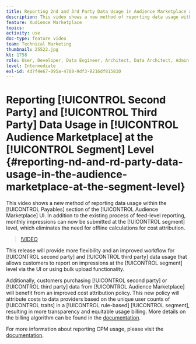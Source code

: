 ```yaml
---
title: Reporting 2nd and 3rd Party Data Usage in Audience Marketplace at the Segment Level
description: This video shows a new method of reporting data usage within the Payables section of the Audience Marketplace UI. In addition to the existing process of feed-level reporting, monthly impressions can now be submitted at the segment level, which eliminates the need for offline calculations for cost attribution.
feature: Audience Marketplace
topics: 
activity: use
doc-type: feature video
team: Technical Marketing
thumbnail: 25522.jpg
kt: 1758
role: User, Developer, Data Engineer, Architect, Data Architect, Admin, Leader
level: Intermediate
exl-id: 4d7f4e67-095a-4708-9df3-8216df815810
---
```

# Reporting [!UICONTROL Second Party] and [!UICONTROL Third Party] Data Usage in [!UICONTROL Audience Marketplace] at the [!UICONTROL Segment] Level {#reporting-nd-and-rd-party-data-usage-in-the-audience-marketplace-at-the-segment-level}

This video shows a new method of reporting data usage within the [!UICONTROL Payables] section of the [!UICONTROL Audience Marketplace] UI. In addition to the existing process of feed-level reporting, monthly impressions can now be submitted at the [!UICONTROL segment] level, which eliminates the need for offline calculations for cost attribution.

>[!VIDEO](https://video.tv.adobe.com/v/25522/?quality=12)

This release will provide more flexibility and an improved workflow for [!UICONTROL second party] and [!UICONTROL third party] data usage that allows customers to report on impressions at the [!UICONTROL segment] level via the UI or using bulk upload functionality.

Additionally, customers purchasing [!UICONTROL second party] or [!UICONTROL third party] data from [!UICONTROL Audience Marketplace] will benefit from an improved cost attribution policy. This new policy will attribute costs to data providers based on the unique user counts of [!UICONTROL traits] in a [!UICONTROL rule-based] [!UICONTROL segment], resulting in more transparency and equitable usage billing. More details on the billing algorithm can be found in the [documentation](https://experiencecloud.adobe.com/resources/help/en_US/aam/marketplace_cpm_billing.html).

For more information about reporting CPM usage, please visit the [documentation](https://experiencecloud.adobe.com/resources/help/en_US/aam/t_marketplace_report_cpm_usage.html).
